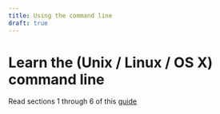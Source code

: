 ```yaml
---
title: Using the command line
draft: true
---
```


# Learn the (Unix / Linux / OS X) command line

Read sections 1 through 6 of this [guide](http://linuxcommand.org/lc3_learning_the_shell.php)

